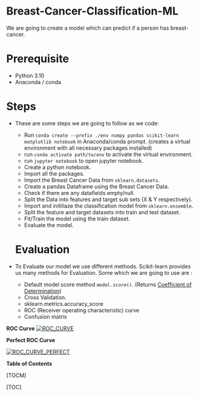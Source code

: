 # Breast-Cancer-Classification-ML
We are going to create a model which can predict if a person has breast-cancer.


# Prerequisite
- Python 3.10
- Anaconda / conda

# Steps
- These are some steps we are going to follow as we code:
  - Run `conda create --prefix ./env numpy pandas scikit-learn matplotlib notebook` in Anaconda/conda prompt. (creates a virtual environment with all necessary packages installed)
  - run `conda activate path/to/env` to activate the virtual environment.
  - run `jupyter notebook` to open jupyter notebook.
  - Create a python notebook.
  - Import all the packages.
  - Import the Breast Cancer Data from `sklearn.datasets`.
  - Create a pandas Dataframe using the Breast Cancer Data.
  - Check if there are any datafields empty/null.
  - Split the Data into features and target sub sets (X & Y respectively).
  - Import and initiliaze the classification model from `sklearn.ensemble`.
  - Split the feature and target datasets into train and test dataset.
  - Fit/Train the model using the train dataset.
  - Evaluate the model.
  
  # Evaluation
- To Evaluate our model we use different methods. Scikit-learn provides us many methods  for Evaluation. Some which we are going to use are :
  - Default model score method `model.score()`. (Returns [Coefficient of Determination](http://www.investopedia.com/terms/c/coefficient-of-determination.asp "Coefficient of Determination"))
  - Cross Validation.
  - sklearn.metrics.accuracy_score 
  - ROC (Receiver operating characteristic) curve
  - Confusion matrix
    
**ROC Curve**
[![ROC_CURVE](https://ik.imagekit.io/43bd8tl1l5kl/ML_PROJECT_BC/roc_curve_GmHFbbd7F.png?ik-sdk-version=javascript-1.4.3&updatedAt=1642843628311 "ROC_CURVE")](https://ik.imagekit.io/43bd8tl1l5kl/ML_PROJECT_BC/roc_curve_GmHFbbd7F.png?ik-sdk-version=javascript-1.4.3&updatedAt=1642843628311 "ROC_CURVE")


**Perfect ROC Curve**

[![ROC_CURVE_PERFECT](https://ik.imagekit.io/43bd8tl1l5kl/ML_PROJECT_BC/roc_curve_perfect_6bGNt5bEK.png?ik-sdk-version=javascript-1.4.3&updatedAt=1642843628635 "ROC_CURVE_PERFECT")](https://ik.imagekit.io/43bd8tl1l5kl/ML_PROJECT_BC/roc_curve_perfect_6bGNt5bEK.png?ik-sdk-version=javascript-1.4.3&updatedAt=1642843628635 "ROC_CURVE_PERFECT")



  **Table of Contents**

[TOCM]

[TOC]
